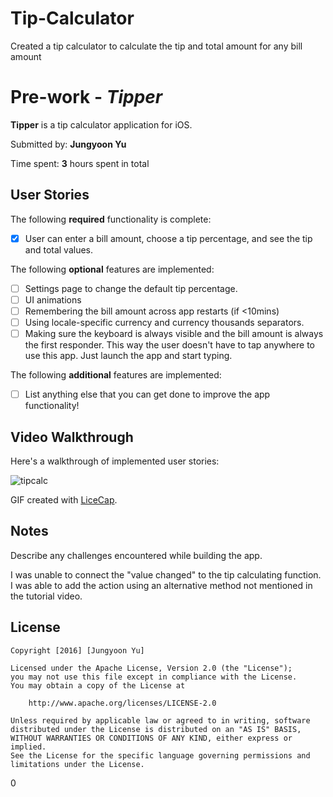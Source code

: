 # Tip-Calculator
Created a tip calculator to calculate the tip and total amount for any bill amount

# Pre-work - *Tipper*

**Tipper** is a tip calculator application for iOS.

Submitted by: **Jungyoon Yu**

Time spent: **3** hours spent in total

## User Stories

The following **required** functionality is complete:

* [x] User can enter a bill amount, choose a tip percentage, and see the tip and total values.

The following **optional** features are implemented:

* [ ] Settings page to change the default tip percentage.
* [ ] UI animations
* [ ] Remembering the bill amount across app restarts (if <10mins)
* [ ] Using locale-specific currency and currency thousands separators.
* [ ] Making sure the keyboard is always visible and the bill amount is always the first responder. This way the user doesn't have to tap anywhere to use this app. Just launch the app and start typing.

The following **additional** features are implemented:

- [ ] List anything else that you can get done to improve the app functionality!

## Video Walkthrough 

Here's a walkthrough of implemented user stories:

![tipcalc](https://cloud.githubusercontent.com/assets/21361861/21706574/2162ef12-d37d-11e6-83b2-c61137e84153.gif)

GIF created with [LiceCap](http://www.cockos.com/licecap/).

## Notes

Describe any challenges encountered while building the app.

I was unable to connect the "value changed" to the tip calculating function. I was able to add the action using an alternative method not mentioned in the tutorial video. 

## License

    Copyright [2016] [Jungyoon Yu]

    Licensed under the Apache License, Version 2.0 (the "License");
    you may not use this file except in compliance with the License.
    You may obtain a copy of the License at

        http://www.apache.org/licenses/LICENSE-2.0

    Unless required by applicable law or agreed to in writing, software
    distributed under the License is distributed on an "AS IS" BASIS,
    WITHOUT WARRANTIES OR CONDITIONS OF ANY KIND, either express or implied.
    See the License for the specific language governing permissions and
    limitations under the License.
0
